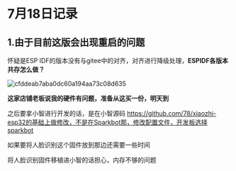 # 7月18日记录

## 1.由于目前这版会出现重启的问题

怀疑是ESP IDF的版本没有与gitee中的对齐，对齐进行降级处理，**ESPIDF各版本共存怎么做？**

![cfddeab7aba0dc60a194aa73c08d635](D:/%E6%97%A5%E5%B8%B8/WeChat%20Files/wxid_ku656v9g1htx22/FileStorage/Temp/cfddeab7aba0dc60a194aa73c08d635.jpg)

**这家店铺老板说我的硬件有问题，准备从这买一份，明天到**



之后要拿小智进行开发的话，是在小智源码 https://github.com/78/xiaozhi-esp32的基础上做修改，不是在Sparkbot那，修改配置文件，开发板选择sparkbot



如果要将人脸识别这个固件放到那边还需要一些时间



将人脸识别固件移植进小智的话担心，内存不够的问题

